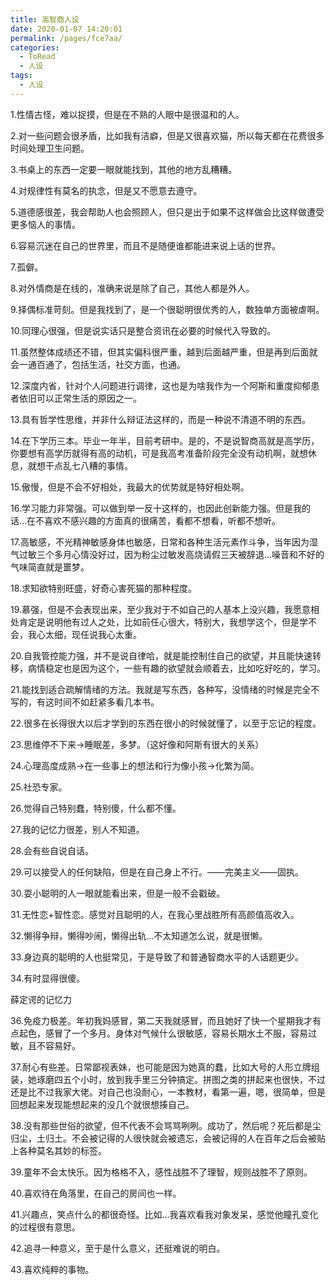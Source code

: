 ```yaml
---
title: 高智商人设
date: 2020-01-07 14:20:01
permalink: /pages/fce7aa/
categories:
  - ToRead
  - 人设
tags:
  - 人设
---
```





1.性情古怪，难以捉摸，但是在不熟的人眼中是很温和的人。

2.对一些问题会很矛盾，比如我有洁癖，但是又很喜欢猫，所以每天都在花费很多时间处理卫生问题。

3.书桌上的东西一定要一眼就能找到，其他的地方乱糟糟。

4.对规律性有莫名的执念，但是又不愿意去遵守。

5.道德感很差，我会帮助人也会照顾人，但只是出于如果不这样做会比这样做遭受更多恼人的事情。

6.容易沉迷在自己的世界里，而且不是随便谁都能进来说上话的世界。

7.孤僻。

8.对外情商是在线的，准确来说是除了自己，其他人都是外人。

9.择偶标准苛刻。但是我找到了，是一个很聪明很优秀的人，数独单方面被虐啊。

10.同理心很强，但是说实话只是整合资讯在必要的时候代入导致的。

11.虽然整体成绩还不错，但其实偏科很严重，越到后面越严重，但是再到后面就会一通百通了，包括生活，社交方面，也通。

12.深度内省，针对个人问题进行调律，这也是为啥我作为一个阿斯和重度抑郁患者依旧可以正常生活的原因之一。

13.具有哲学性思维，并非什么辩证法这样的，而是一种说不清道不明的东西。

14.在下学历三本。毕业一年半，目前考研中。是的，不是说智商高就是高学历，你要想有高学历就得有高的动机，可是我高考准备阶段完全没有动机啊，就想休息，就想干点乱七八糟的事情。

15.傲慢，但是不会不好相处，我最大的优势就是特好相处啊。

16.学习能力非常强。可以做到举一反十这样的，也因此创新能力强。但是我的话…在不喜欢不感兴趣的方面真的很痛苦，看都不想看，听都不想听。

17.高敏感，不光精神敏感身体也敏感，日常和各种生活元素作斗争，当年因为湿气过敏三个多月心情没好过，因为粉尘过敏发高烧请假三天被辞退…噪音和不好的气味简直就是噩梦。

18.求知欲特别旺盛，好奇心害死猫的那种程度。

19.慕强，但是不会表现出来，至少我对于不如自己的人基本上没兴趣，我愿意相处肯定是说明他有过人之处，比如前任心很大，特别大，我想学这个，但是学不会，我心太细，现任说我心太重。

20.自我管控能力强，并不是说自律哈，就是能控制住自己的欲望，并且能快速转移，病情稳定也是因为这个，一些有趣的欲望就会顺着去，比如吃好吃的，学习。

21.能找到适合疏解情绪的方法。我就是写东西，各种写，没情绪的时候是完全不写的，有这时间不如赶紧多看几本书。

22.很多在长得很大以后才学到的东西在很小的时候就懂了，以至于忘记的程度。

23.思维停不下来→睡眠差，多梦。（这好像和阿斯有很大的关系）

24.心理高度成熟→在一些事上的想法和行为像小孩→化繁为简。

25.社恐专家。

26.觉得自己特别蠢，特别傻，什么都不懂。

27.我的记忆力很差，别人不知道。

28.会有些自说自话。

29.可以接受人的任何缺陷，但是在自己身上不行。——完美主义——固执。

30.耍小聪明的人一眼就能看出来，但是一般不会戳破。

31.无性恋+智性恋。感觉对且聪明的人，在我心里战胜所有高颜值高收入。

32.懒得争辩，懒得吵闹，懒得出轨…不太知道怎么说，就是很懒。

33.身边真的聪明的人也挺常见，于是导致了和普通智商水平的人话题更少。

34.有时显得很傻。

薛定谔的记忆力

36.免疫力极差。年初我妈感冒，第二天我就感冒，而且她好了快一个星期我才有点起色，感冒了一个多月。身体对气候什么很敏感，容易长期水土不服，容易过敏，且不容易好。

37.耐心有些差。日常鄙视表妹，也可能是因为她真的蠢，比如大号的人形立牌组装，她琢磨四五个小时，放到我手里三分钟搞定。拼图之类的拼起来也很快，不过还是比不过我家大佬。对自己也没耐心，一本教材，看第一遍，嗯，很简单，但是回想起来发现能想起来的没几个就很想揍自己。

38.没有那些世俗的欲望，但不代表不会骂骂咧咧。成功了，然后呢？死后都是尘归尘，土归土。不会被记得的人很快就会被遗忘，会被记得的人在百年之后会被贴上各种莫名其妙的标签。

39.童年不会太快乐。因为格格不入，感性战胜不了理智，规则战胜不了原则。

40.喜欢待在角落里，在自己的房间也一样。

41.兴趣点，笑点什么的都很奇怪。比如…我喜欢看我对象发呆，感觉他瞳孔变化的过程很有意思。

42.追寻一种意义，至于是什么意义，还挺难说的明白。

43.喜欢纯粹的事物。